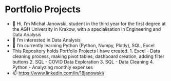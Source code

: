 # Portfolio Projects
- 👋 Hi, I’m Michał Janowski, student in the third year for the first degree at the AGH University in Krakow,
         with a specialisation in Engineering and Data Analysis
- 👀 I’m interested in Data Analysis
- 🌱 I’m currently learning Python (Python, Numpy, Plotly), SQL, Excel
- This Repository holds Portfolio Projects I have created.
      1. Excel - Data cleaning process, making pivot tables, dashboard creation, adding filter buttons
      2. SQL - COVID Data Exploration
      3. SQL - Data Cleaning
      4. Python - Analyzing monthly expenses
- 📫 https://www.linkedin.com/in/18janowski/
